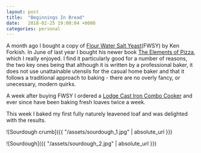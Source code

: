 ```yaml
---
layout: post
title:  "Beginnings In Bread"
date:   2018-02-25 19:00:04 +0000
categories: personal
---
```


A month ago I bought a copy of [Flour Water Salt Yeast](http://kensartisan.com/flour-water-salt-yeast/)(FWSY) by Ken Forkish. In June of last year I bought his newer book [The Elements of Pizza](http://kensartisan.com/elements-of-pizza/), which I really enjoyed. I find it particularly good for a number of reasons, the two key ones being that although it is written by a professional baker, it does not use unattainable utensils for the casual home baker and that it follows a traditional approach to baking - there are no overly fancy, or unecessary, modern quirks. 

A week after buying FWSY I ordered a [Lodge Cast Iron Combo Cooker](http://shop.lodgemfg.com/deep-skillets/3-quart-cast-iron-combo-cooker.asp) and ever since have been baking fresh loaves twice a week.

This week I baked my first fully naturely leavened loaf and was delighted with the results.


![Sourdough crumb]({{ "/assets/sourdough_1.jpg" | absolute_url }})


![Sourdough]({{ "/assets/sourdough_2.jpg" | absolute_url }})
